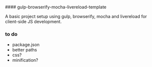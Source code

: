 #### gulp-browserify-mocha-livereload-template

A basic project setup using gulp, browserify, mocha and livereload for client-side JS development.

### to do

- package.json
- better paths
- css?
- minification?